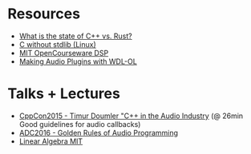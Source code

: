 # Resources

* [What is the state of C++ vs. Rust?][hnrust]
* [C without stdlib (Linux)][nostd]
* [MIT OpenCourseware DSP][mitdsp]
* [Making Audio Plugins with WDL-OL][wdl]

[hnrust]: https://news.ycombinator.com/item?id=12744317
[nostd]: http://weeb.ddns.net/0/programming/c_without_standard_library_linux.txt
[mitdsp]: https://ocw.mit.edu/courses/find-by-topic/#cat=engineering&subcat=electricalengineering&spec=signalprocessing
[wdl]: http://martin-finke.de/blog/tags/making_audio_plugins.html

# Talks + Lectures

* [CppCon2015 - Timur Doumler "C++ in the Audio Industry][cppAudioInd] (@ 26min Good guidelines for audio callbacks)
* [ADC2016 - Golden Rules of Audio Programming][goldenRules]
* [Linear Algebra MIT][lamit]

[cppAudioInd]: https://www.youtube.com/watch?v=boPEO2auJj4
[goldenRules]: https://www.youtube.com/watch?v=SJXGSJ6Zoro
[lamit]: https://ocw.mit.edu/courses/mathematics/18-06-linear-algebra-spring-2010/index.htm